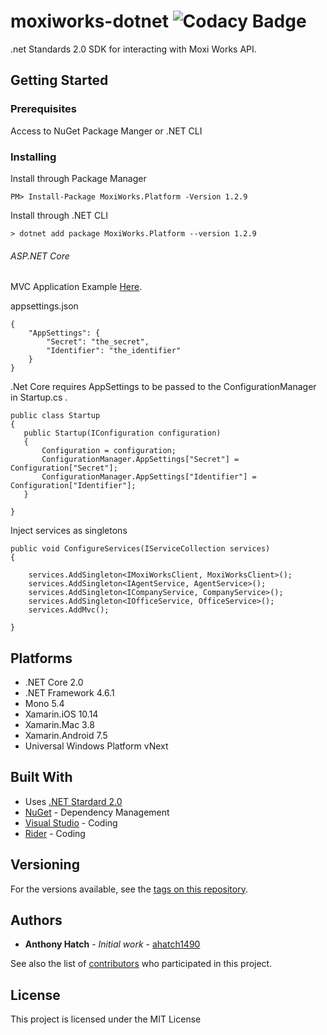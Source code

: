 # moxiworks-dotnet ![Codacy Badge](https://api.codacy.com/project/badge/Grade/d3e46b3d41624fea8f61b1da33cb7139)

 .net Standards 2.0 SDK for interacting with Moxi Works API.

## Getting Started


### Prerequisites

  Access to NuGet Package Manger or .NET CLI


### Installing

Install through Package Manager

```
PM> Install-Package MoxiWorks.Platform -Version 1.2.9

```

Install through .NET CLI

```
> dotnet add package MoxiWorks.Platform --version 1.2.9

```
###### ASP.NET Core  
MVC Application Example [Here](https://github.com/ahatch1490/moxiworks_platform_example).


appsettings.json
```
{
    "AppSettings": {
        "Secret": "the_secret",
        "Identifier": "the_identifier"
    }
}
```
.Net Core requires AppSettings to be passed to the  ConfigurationManager in Startup.cs .
```
public class Startup
{
   public Startup(IConfiguration configuration)
   {
       Configuration = configuration;
       ConfigurationManager.AppSettings["Secret"] = Configuration["Secret"];
       ConfigurationManager.AppSettings["Identifier"] = Configuration["Identifier"];
   }

}
```
Inject services as singletons
```
public void ConfigureServices(IServiceCollection services)
{

    services.AddSingleton<IMoxiWorksClient, MoxiWorksClient>();
    services.AddSingleton<IAgentService, AgentService>();
    services.AddSingleton<ICompanyService, CompanyService>();
    services.AddSingleton<IOfficeService, OfficeService>();
    services.AddMvc();

}
```
## Platforms 
* .NET Core 2.0
* .NET Framework 4.6.1
* Mono 5.4
* Xamarin.iOS 10.14
* Xamarin.Mac 3.8
* Xamarin.Android 7.5
* Universal Windows Platform vNext

## Built With

* Uses [.NET Stardard 2.0](https://blogs.msdn.microsoft.com/dotnet/2017/08/14/announcing-net-standard-2-0/) 
* [NuGet](https://www.nuget.org/) - Dependency Management
* [Visual Studio](https://www.visualstudio.com/) - Coding
* [Rider](https://www.jetbrains.com/rider/) - Coding


## Versioning
For the versions available, see the [tags on this repository](https://github.com/moxiworks-platform/moxiworks-dotnet/tags).

## Authors

* **Anthony Hatch** - *Initial work* - [ahatch1490](https://github.com/ahatch1490/)

See also the list of [contributors](https://github.com/moxiworks-platform/moxiworks-dotnet/graphs/contributors) who participated in this project.

## License

This project is licensed under the MIT License
